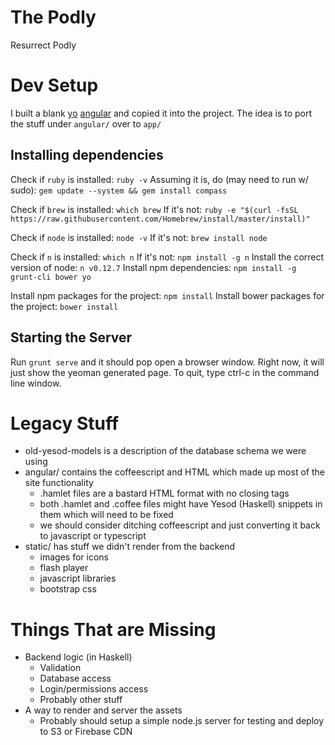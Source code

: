 # The Podly
Resurrect Podly

# Dev Setup
I built a blank [yo](http://yeoman.io/) [angular](https://github.com/yeoman/generator-angular) and copied it into the project. The idea is to port the stuff under `angular/` over to `app/`

## Installing dependencies
Check if `ruby` is installed: `ruby -v`
Assuming it is, do (may need to run w/ sudo): `gem update --system && gem install compass`

Check if `brew` is installed: `which brew`
If it's not: `ruby -e "$(curl -fsSL https://raw.githubusercontent.com/Homebrew/install/master/install)"`

Check if `node` is installed: `node -v`
If it's not: `brew install node`

Check if `n` is installed: `which n`
If it's not: `npm install -g n`
Install the correct version of node: `n v0.12.7`
Install npm dependencies: `npm install -g grunt-cli bower yo`

Install npm packages for the project: `npm install`
Install bower packages for the project: `bower install`

## Starting the Server
Run `grunt serve` and it should pop open a browser window. Right now, it will just show the yeoman generated page. To quit, type ctrl-c in the command line window.

# Legacy Stuff
  * old-yesod-models is a description of the database schema we were using
  * angular/ contains the coffeescript and HTML which made up most of the site functionality
    * .hamlet files are a bastard HTML format with no closing tags
    * both .hamlet and .coffee files might have Yesod (Haskell) snippets in them which will need to be fixed
    * we should consider ditching coffeescript and just converting it back to javascript or typescript
  * static/ has stuff we didn't render from the backend
    * images for icons
    * flash player
    * javascript libraries
    * bootstrap css

# Things That are Missing
  * Backend logic (in Haskell)
    * Validation
    * Database access
    * Login/permissions access
    * Probably other stuff
  * A way to render and server the assets
    * Probably should setup a simple node.js server for testing and deploy to S3 or Firebase CDN
